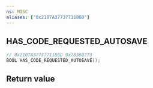 ```yaml
---
ns: MISC
aliases: ["0x2107A3773771186D"]
---
```

## HAS_CODE_REQUESTED_AUTOSAVE

```c
// 0x2107A3773771186D 0x78350773
BOOL HAS_CODE_REQUESTED_AUTOSAVE();
```

## Return value
